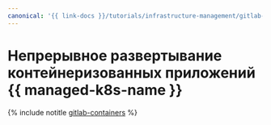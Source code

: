 ```yaml
---
canonical: '{{ link-docs }}/tutorials/infrastructure-management/gitlab-containers'
---
```


# Непрерывное развертывание контейнеризованных приложений {{ managed-k8s-name }}

{% include notitle [gitlab-containers](../../_tutorials/dev/gitlab-containers.md) %}
